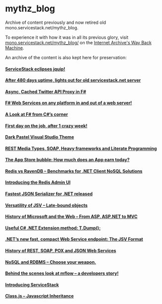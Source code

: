 mythz_blog
==========

Archive of content previously and now retired old mono.servicestack.net/mythz_blog. 

To experience it with how it was in all its previous glory, visit [mono.servicestack.net/mythz_blog/](https://web.archive.org/web/20140429192802/http://mono.servicestack.net/mythz_blog/) on the [Internet Archive's Way Back Machine](https://archive.org/web/).

An archive of the content is also kept here for preservation:

#### [ServiceStack eclipses jquip!](https://github.com/ServiceStackV3/mythz_blog/blob/master/pages/884.md)
#### [After 480 days uptime, lights out for old servicestack.net server](https://github.com/ServiceStackV3/mythz_blog/blob/master/pages/838.md)
#### [Async, Cached Twitter API Proxy in F#](https://github.com/ServiceStackV3/mythz_blog/blob/master/pages/811.md)
#### [F# Web Services on any platform in and out of a web server!](https://github.com/ServiceStackV3/mythz_blog/blob/master/pages/785.md)
#### [A Look at F# from C#’s corner](https://github.com/ServiceStackV3/mythz_blog/blob/master/pages/765.md)
#### [First day on the job, after 1 crazy week!](https://github.com/ServiceStackV3/mythz_blog/blob/master/pages/755.md)
#### [Dark Pastel Visual Studio Theme](https://github.com/ServiceStackV3/mythz_blog/blob/master/pages/729.md)
#### [REST Media Types, SOAP, Heavy frameworks and Literate Programming](https://github.com/ServiceStackV3/mythz_blog/blob/master/pages/665.md)
#### [The App Store bubble: How much does an App earn today?](https://github.com/ServiceStackV3/mythz_blog/blob/master/pages/572.md)
#### [Redis vs RavenDB – Benchmarks for .NET Client NoSQL Solutions](https://github.com/ServiceStackV3/mythz_blog/blob/master/pages/474.md)
#### [Introducing the Redis Admin UI](https://github.com/ServiceStackV3/mythz_blog/blob/master/pages/381.md)
#### [Fastest JSON Serializer for .NET released](https://github.com/ServiceStackV3/mythz_blog/blob/master/pages/344.md)
#### [Versatility of JSV – Late-bound objects](https://github.com/ServiceStackV3/mythz_blog/blob/master/pages/314.md)
#### [History of Microsoft and the Web – From ASP, ASP.NET to MVC](https://github.com/ServiceStackV3/mythz_blog/blob/master/pages/251.md)
#### [Useful C# .NET Extension method: T.Dump();](https://github.com/ServiceStackV3/mythz_blog/blob/master/pages/202.md)
#### [.NET’s new fast, compact Web Service endpoint: The JSV Format](https://github.com/ServiceStackV3/mythz_blog/blob/master/pages/176.md)
#### [History of REST, SOAP, POX and JSON Web Services](https://github.com/ServiceStackV3/mythz_blog/blob/master/pages/154.md)
#### [NoSQL and RDBMS – Choose your weapon.](https://github.com/ServiceStackV3/mythz_blog/blob/master/pages/129.md)
#### [Behind the scenes look at mflow – a developers story!](https://github.com/ServiceStackV3/mythz_blog/blob/master/pages/83.md)
#### [Introducing ServiceStack](https://github.com/ServiceStackV3/mythz_blog/blob/master/pages/42.md)
#### [Class.js – Javascript Inheritance](https://github.com/ServiceStackV3/mythz_blog/blob/master/pages/749.md)


